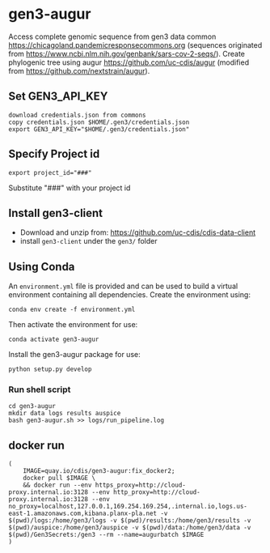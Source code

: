# gen3-augur

Access complete genomic sequence from gen3 data common https://chicagoland.pandemicresponsecommons.org (sequences originated from https://www.ncbi.nlm.nih.gov/genbank/sars-cov-2-seqs/). Create phylogenic tree using augur https://github.com/uc-cdis/augur (modified from https://github.com/nextstrain/augur).

## Set GEN3_API_KEY

```
download credentials.json from commons
copy credentials.json $HOME/.gen3/credentials.json
export GEN3_API_KEY="$HOME/.gen3/credentials.json"
```
## Specify Project id

```
export project_id="###"
```
Substitute "###" with your project id

## Install gen3-client

* Download and unzip from: https://github.com/uc-cdis/cdis-data-client
* install `gen3-client` under the `gen3/` folder

## Using Conda

An `environment.yml` file is provided and can be used to build a virtual environment containing all dependencies. Create the environment using:
```
conda env create -f environment.yml
```
Then activate the environment for use:
```
conda activate gen3-augur
```

Install the gen3-augur package for use:
```
python setup.py develop
```

### Run shell script
```
cd gen3-augur
mkdir data logs results auspice
bash gen3-augur.sh >> logs/run_pipeline.log
```

## docker run

```
(
    IMAGE=quay.io/cdis/gen3-augur:fix_docker2;
    docker pull $IMAGE \
    && docker run --env https_proxy=http://cloud-proxy.internal.io:3128 --env http_proxy=http://cloud-proxy.internal.io:3128 --env no_proxy=localhost,127.0.0.1,169.254.169.254,.internal.io,logs.us-east-1.amazonaws.com,kibana.planx-pla.net -v $(pwd)/logs:/home/gen3/logs -v $(pwd)/results:/home/gen3/results -v $(pwd)/auspice:/home/gen3/auspice -v $(pwd)/data:/home/gen3/data -v $(pwd)/Gen3Secrets:/gen3 --rm --name=augurbatch $IMAGE
)
```

